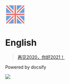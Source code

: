 ![logo](e128.png)
# English

> <a href="https://bsod-qian.github.io/eng/newyear">再见2020，你好2021！</a>

Powered by docsify

![](https://api.xygeng.cn/Bing/)